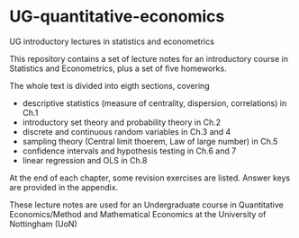 # UG-quantitative-economics
UG introductory lectures in statistics and econometrics

This repository contains a set of lecture notes for an introductory course in Statistics and Econometrics, plus a set of five homeworks.

The whole text is divided into eigth sections, covering 
- descriptive statistics (measure of centrality, dispersion, correlations) in Ch.1
- introductory set theory and probability theory in Ch.2
- discrete and continuous random variables in Ch.3 and 4
- sampling theory (Central limit thoerem, Law of large number) in Ch.5
- confidence intervals and hypothesis testing in Ch.6 and 7
- linear regression and OLS in Ch.8

At the end of each chapter, some revision exercises are listed. Answer keys are provided in the appendix.

These lecture notes are used for an Undergraduate course in Quantitative Economics/Method and Mathematical Economics at the University of Nottingham (UoN)

